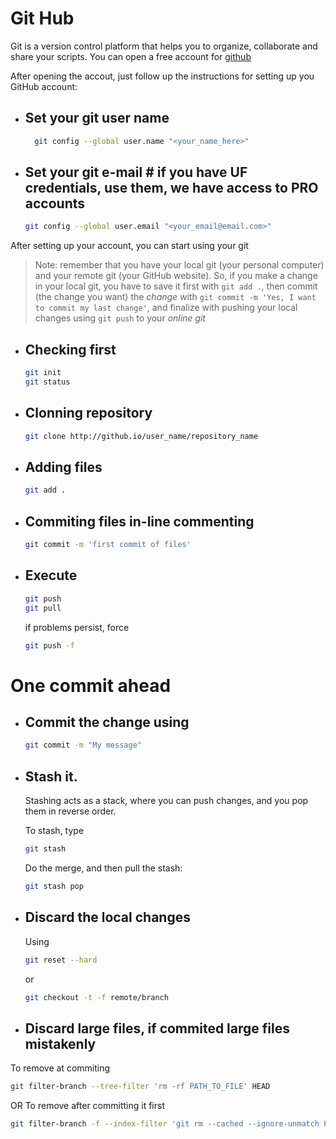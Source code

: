 # Git Hub

Git is a version control platform that helps you to organize, collaborate and share your scripts. 
You can open a free account for [github](https://github.com/)

After opening the accout, just follow up the instructions for setting up you GitHub account: 

- ## Set your git user name
  ```bash
    git config --global user.name "<your_name_here>"
  ```
- ## Set your git e-mail # if you have UF credentials, use them, we have access to **PRO accounts** 
  ```bash
  git config --global user.email "<your_email@email.com>"
  ```
 
After setting up your account, you can start using your git 
>Note: remember that you have your local git (your personal computer) and your remote git (your GitHub website).
So, if you make a change in your local git, you have to save it first with `git add .`, then commit (the change you want) the _change_ with 
`git commit -m 'Yes, I want to commit my last change'`, and finalize with pushing your local changes using `git push` to your _online git_


-	## Checking first 
	```bash
	git init
	git status
	```

-	## Clonning repository
	```bash
	git clone http://github.io/user_name/repository_name
	```
-	## Adding files 
	```bash
	git add .
	```
-	## Commiting files in-line commenting
	```bash
	git commit -m 'first commit of files'
	```

- ## Execute
	```bash
	git push
	git pull
	```
	if problems persist, force
	```bash
	git push -f
	```

# One commit ahead
-   ## Commit the change using
    
    ```bash
    git commit -m "My message"
    ```
      
-   ## Stash it.
    Stashing acts as a stack, where you can push changes, and you pop them in reverse order.
    
    To stash, type  
    ```bash
    git stash
    ```
    Do the merge, and then pull the stash:
    ```bash
    git stash pop
    ```
-	## Discard the local changes
	Using  
	```bash
	git reset --hard
	```
	or  
	```bash
	git checkout -t -f remote/branch
	```
- ## Discard large files, if commited large files mistakenly
To remove at commiting
```bash 
git filter-branch --tree-filter 'rm -rf PATH_TO_FILE' HEAD
```
OR
To remove after committing it first 
```bash 
git filter-branch -f --index-filter 'git rm --cached --ignore-unmatch PATH_TO_FILE'
```
